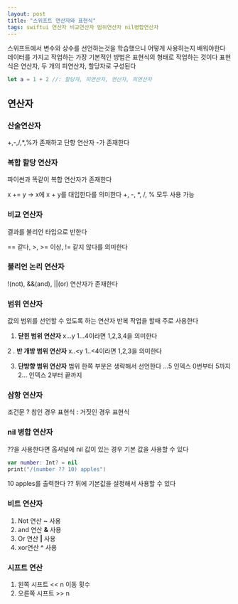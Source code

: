 ```yaml
---
layout: post
title: "스위프트 연산자와 표현식"
tags: swiftui 연산자 비교연산자 범위연산자 nil병합연산자
---
```


스위프트에서 변수와 상수를 선언하는것을 학습했으니 어떻게 사용하는지 배워야한다 데이터를 가지고 작업하는 가장 기본적인 방법은 표현식의 형태로 작업하는 것이다 표현식은 연산자, 두 개의 피연산자, 할당자로 구성된다

``` swift
let a = 1 + 2 //: 할당자, 피연산자, 연산자, 피연산자
```

## 연산자

### 산술연산자

+,-,/,*,%가 존재하고 단항 연산자 -가 존재한다

### 복합 할당 연산자

파이썬과 똑같이 복합 연산자가 존재한다

 x += y -> x에 x + y를 대입한다를 의미한다 +, -, *, /, % 모두 사용 가능

### 비교 연산자

결과를 불리언 타입으로 반한다

== 같다, >, >=  이상, != 같지 않다를 의미한다

### 불리언 논리 연산자

!(not), &&(and), ||(or) 연산자가 존재한다

### 범위 연산자

값의 범위를 선언할 수 있도록 하는 연산자 반복 작업을 할때 주로 사용한다

1. **닫힌 범위 연산자** x...y 1...4이라면 1,2,3,4을 의미한다

  2 . **반 개방 범위 연산자** x..<y 1..<4이라면 1,2,3을 의미한다

3. **단방향 범위 연산자** 범위 한쪽 부분은 생략해서 선언한다
   ...5 인덱스 0번부터 5까지 2... 인덱스 2부터 끝까지

### 삼항 연산자

조건문 ? 참인 경우 표현식 : 거짓인 경우 표현식

### nil 병합 연산자

??을 사용한다면 옵셔널에 nil 값이 있는 경우 기본 값을 사용할 수 있다

``` swift
var number: Int? = nil
print("/(number ?? 10) apples")
```

10 apples를 출력한다 ?? 뒤에 기본값을 설정해서 사용할 수 있다

### 비트 연산자

1. Not 연산 **~** 사용
2. and 연산 **&** 사용
3. Or 연산 **|** 사용
4. xor연산 **^** 사용

### 시프트 연산

1. 왼쪽 시프트 << n 이동 횟수
2. 오른쪽 시프트 >> n

